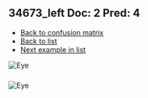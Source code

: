 ## 34673_left Doc: 2 Pred: 4
- [Back to confusion matrix](https://github.com/juliandewit/kaggle_retinopathy/blob/master/matrix.md)
- [Back to list](https://github.com/juliandewit/kaggle_retinopathy/blob/master/lists/24/list.md)
- [Next example in list](https://github.com/juliandewit/kaggle_retinopathy/blob/master/lists/24/35/35412_right.md)

![Eye](https://retinopaty.blob.core.windows.net/size1024/34673_left_2.jpeg)

### 

![Eye]()
